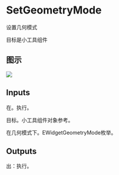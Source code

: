 # SetGeometryMode

设置几何模式

目标是小工具组件

## 图示

![]($-20221218-21222795.png)

## Inputs

在。执行。

目标。小工具组件对象参考。

在几何模式下。EWidgetGeometryMode枚举。  

## Outputs

出：执行。
